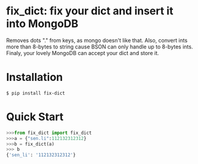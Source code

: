 # fix_dict: fix your dict and insert it into MongoDB

Removes dots "." from keys, as mongo doesn't like that.
Also, convert ints more than 8-bytes  to string cause BSON can only handle up to 8-bytes ints.
Finaly, your lovely MongoDB can accept your dict and store it.

#  Installation
```
$ pip install fix-dict
```
# Quick Start
```python
>>>from fix_dict import fix_dict
>>>a = {"sen.li":112132312312}
>>>b = fix_dict(a)
>>> b
{'sen_li': '112132312312'}
```

